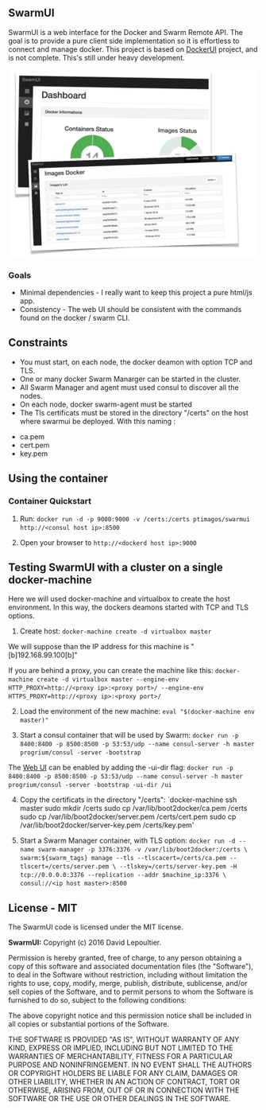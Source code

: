 ## SwarmUI

SwarmUI is a web interface for the Docker and Swarm Remote API. The goal is to provide a pure client side implementation so it is effortless to connect and manage docker. This project is based on [DockerUI](https://github.com/crosbymichael/dockerui) project, and is not complete. This's still under heavy development.

![Container](/dashboards.png)

### Goals
* Minimal dependencies - I really want to keep this project a pure html/js app.
* Consistency - The web UI should be consistent with the commands found on the docker / swarm CLI.

## Constraints
* You must start, on each node, the docker deamon with option TCP and TLS.
* One or many docker Swarm Manarger can be started in the cluster.
* All Swarm Manager and agent must used consul to discover all the nodes.
* On each node, docker swarm-agent must be started
* The Tls certificats must be stored in the directory "/certs" on the host where swarmui be deployed. With this naming :
 - ca.pem
 - cert.pem
 - key.pem

## Using the container

### Container Quickstart 
1. Run: `docker run -d -p 9000:9000 -v /certs:/certs ptimagos/swarmui http://<consul host ip>:8500`

2. Open your browser to `http://<dockerd host ip>:9000`

## Testing SwarmUI with a cluster on a single docker-machine

Here we will used docker-machine and virtualbox to create the host environment. In this way, the dockers deamons started with TCP and TLS options.

1. Create host: 
`docker-machine create -d virtualbox master`

We will suppose than the IP address for this machine is "[b]192.168.99.100[b]"

If you are behind a proxy, you can create the machine like this: `docker-machine create -d virtualbox master --engine-env HTTP_PROXY=http://<proxy ip>:<proxy port>/ --engine-env HTTPS_PROXY=http://<proxy ip>:<proxy port>/`

2. Load the environment of the new machine: 
`eval "$(docker-machine env master)"`

3. Start a consul container that will be used by Swarm: 
`docker run -p 8400:8400 -p 8500:8500 -p 53:53/udp --name consul-server -h master progrium/consul -server -bootstrap`

The [Web UI](https://www.consul.io/intro/getting-started/ui.html) can be enabled by adding the -ui-dir flag:
`docker run -p 8400:8400 -p 8500:8500 -p 53:53/udp --name consul-server -h master progrium/consul -server -bootstrap -ui-dir /ui`

4. Copy the certificats in the directory "/certs":
`docker-machine ssh master
sudo mkdir /certs 
sudo cp /var/lib/boot2docker/ca.pem /certs
sudo cp /var/lib/boot2docker/server.pem /certs/cert.pem
sudo cp /var/lib/boot2docker/server-key.pem /certs/key.pem'

5. Start a Swarm Manager container, with TLS option:
`docker run -d --name swarm-manager -p 3376:3376 -v /var/lib/boot2docker:/certs \
    swarm:${swarm_tags} manage --tls --tlscacert=/certs/ca.pem --tlscert=/certs/server.pem \
    --tlskey=/certs/server-key.pem -H tcp://0.0.0.0:3376 --replication --addr $machine_ip:3376 \
    consul://<ip host master>:8500`


## License - MIT
The SwarmUI code is licensed under the MIT license.


**SwarmUI:**
Copyright (c) 2016 David Lepoultier.

Permission is hereby granted, free of charge, to any person
obtaining a copy of this software and associated documentation 
files (the "Software"), to deal in the Software without 
restriction, including without limitation the rights to use, copy, 
modify, merge, publish, distribute, sublicense, and/or sell copies 
of the Software, and to permit persons to whom the Software is 
furnished to do so, subject to the following conditions:

The above copyright notice and this permission notice shall be 
included in all copies or substantial portions of the Software.

THE SOFTWARE IS PROVIDED "AS IS", WITHOUT WARRANTY OF ANY KIND,
EXPRESS OR IMPLIED,
INCLUDING BUT NOT LIMITED TO THE WARRANTIES OF MERCHANTABILITY, 
FITNESS FOR A PARTICULAR PURPOSE AND NONINFRINGEMENT. 
IN NO EVENT SHALL THE AUTHORS OR COPYRIGHT 
HOLDERS BE LIABLE FOR ANY CLAIM, 
DAMAGES OR OTHER LIABILITY, 
WHETHER IN AN ACTION OF CONTRACT, 
TORT OR OTHERWISE, 
ARISING FROM, OUT OF OR IN CONNECTION WITH 
THE SOFTWARE OR THE USE OR OTHER DEALINGS IN THE SOFTWARE.
